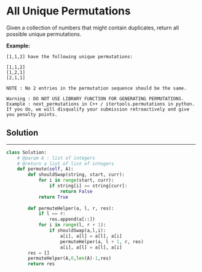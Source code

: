 <h1>All Unique Permutations</h1>

<p>Given a collection of numbers that might contain duplicates, return all possible unique permutations.

<b>Example:</b>

    [1,1,2] have the following unique permutations:

    [1,1,2]
    [1,2,1]
    [2,1,1]
    
</p>
<p>

    NOTE : No 2 entries in the permutation sequence should be the same. 
</p>
<p>

    Warning : DO NOT USE LIBRARY FUNCTION FOR GENERATING PERMUTATIONS.
    Example : next_permutations in C++ / itertools.permutations in python.
    If you do, we will disqualify your submission retroactively and give you penalty points.
</p>

<h2>Solution</h2>

***

```python
class Solution:
    # @param A : list of integers
    # @return a list of list of integers
    def permute(self, A):
        def shouldSwap(string, start, curr):  
            for i in range(start, curr):  
                if string[i] == string[curr]:  
                    return False
            return True
            
        def permuteHelper(a, l, r, res):
            if l == r:
                res.append(a[::])
            for i in range(l, r + 1):
                if shouldSwap(a,l,i):
                    a[i], a[l] = a[l], a[i]
                    permuteHelper(a, l + 1, r, res)
                    a[i], a[l] = a[l], a[i]
        res = []        
        permuteHelper(A,0,len(A)-1,res)
        return res
```